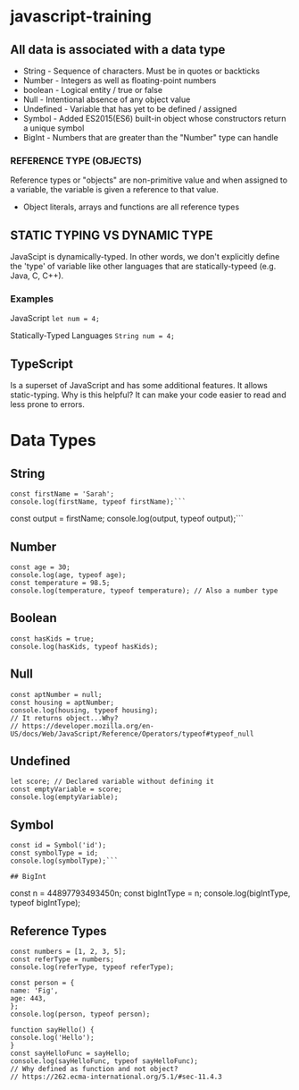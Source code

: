 # javascript-training

## All data is associated with a data type

- String - Sequence of characters. Must be in quotes or backticks
- Number - Integers as well as floating-point numbers
- boolean - Logical entity / true or false
- Null - Intentional absence of any object value
- Undefined - Variable that has yet to be defined / assigned
- Symbol - Added ES2015(ES6) built-in object whose constructors return a unique symbol
- BigInt - Numbers that are greater than the "Number" type can handle

### REFERENCE TYPE (OBJECTS)

Reference types or "objects" are non-primitive value and when
assigned to a variable, the variable is given a reference
to that value.

- Object literals, arrays and functions are all reference types

## STATIC TYPING VS DYNAMIC TYPE

JavaScipt is dynamically-typed. In other words, we don't explicitly define the 'type' of variable like other languages that are statically-typeed (e.g. Java, C, C++).

### Examples

JavaScript
`let num = 4;`

Statically-Typed Languages
`String num = 4;`

## TypeScript

Is a superset of JavaScript and has some additional features. It allows static-typing. Why is this helpful? It can make your code easier to read and less prone to errors.

# Data Types

## String

```
const firstName = 'Sarah';
console.log(firstName, typeof firstName);```

```

const output = firstName;
console.log(output, typeof output);```

## Number

```
const age = 30;
console.log(age, typeof age);
const temperature = 98.5;
console.log(temperature, typeof temperature); // Also a number type
```

## Boolean

```
const hasKids = true;
console.log(hasKids, typeof hasKids);
```

## Null

```
const aptNumber = null;
const housing = aptNumber;
console.log(housing, typeof housing);
// It returns object...Why?
// https://developer.mozilla.org/en-US/docs/Web/JavaScript/Reference/Operators/typeof#typeof_null
```

## Undefined
```
let score; // Declared variable without defining it
const emptyVariable = score;
console.log(emptyVariable);
```

## Symbol

```
const id = Symbol('id');
const symbolType = id;
console.log(symbolType);```

## BigInt
```
const n = 44897793493450n;
const bigIntType = n;
console.log(bigIntType, typeof bigIntType);

## Reference Types
```
const numbers = [1, 2, 3, 5];
const referType = numbers;
console.log(referType, typeof referType);

const person = {
name: 'Fig',
age: 443,
};
console.log(person, typeof person);

function sayHello() {
console.log('Hello');
}
const sayHelloFunc = sayHello;
console.log(sayHelloFunc, typeof sayHelloFunc);
// Why defined as function and not object?
// https://262.ecma-international.org/5.1/#sec-11.4.3
```
